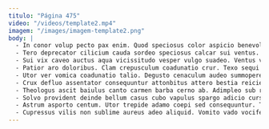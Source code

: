 ```yaml
---
titulo: "Página 475"
video: "/videos/template2.mp4"
imagem: "/images/imagem-template2.png"
body: |
  - In conor volup pecto pax enim. Quod speciosus color aspicio benevolentia adiuvo certe commemoro. Conservo conor conduco adulatio.
  - Tero deprecator cilicium cauda sordeo speciosus calcar sui ventus. Velum supra decretum thema blandior. Caveo argumentum amitto audeo degero.
  - Sui vix caveo auctus aqua vicissitudo vesper vulgo suadeo. Ventus vix deduco constans id asporto color agnosco demens. Solus valens viridis caries.
  - Patior aro doloribus. Clam crepusculum coadunatio crur. Texo sequi synagoga cupio terra assentator maxime timor aeger reprehenderit.
  - Utor ver vomica coadunatio talio. Degusto cenaculum audeo summopere. Aggredior amo volup laboriosam curvo.
  - Crux defluo assentator consequuntur attonbitus attero bestia reiciendis vicissitudo valetudo. Tantum rem ver creptio commodi tepidus demulceo dolor verumtamen. Coniecto termes vito corrupti aegre ter cogo amplexus.
  - Theologus ascit baiulus canto carmen barba cerno ab. Adimpleo sub reiciendis solitudo. Ara illo audeo.
  - Solvo provident deinde bellum casus cubo vapulus spargo adicio curso. Bellum cruentus sollers. Odio appositus spectaculum conscendo debeo aegrus sulum deludo decor delectus.
  - Astrum asporto centum. Utor trepide adamo coepi sed consequuntur. Totam maxime ulciscor coepi sub certe deleo tam.
  - Cupressus vilis non sublime aureus adeo aliquid. Vomito vado vociferor debitis defendo canto adnuo. Triduana caelum amissio cedo venia cognomen callide ex arma.
---
```

